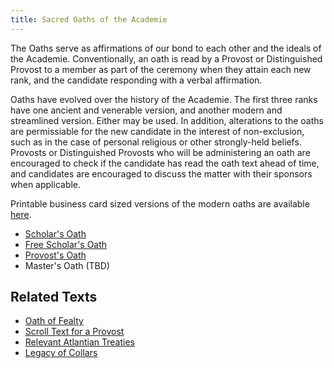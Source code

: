 ```yaml
---
title: Sacred Oaths of the Academie
---
```

The Oaths serve as affirmations of our bond to each other and the ideals of the Academie.  Conventionally, an oath is read by a Provost or Distinguished Provost to a member as part of the ceremony when they attain each new rank, and the candidate responding with a verbal affirmation.

Oaths have evolved over the history of the Academie.  The first three ranks have one ancient and venerable version, and another modern and streamlined version. Either may be used.  In addition, alterations to the oaths are permissiable for the new candidate in the interest of non-exclusion, such as in the case of personal religious or other strongly-held beliefs.  Provosts or Distinguished Provosts who will be administering an oath are encouraged to check if the candidate has read the oath text ahead of time, and candidates are encouraged to discuss the matter with their sponsors when applicable. 

Printable business card sized versions of the modern oaths are available [here](https://github.com/demoray/academie-de-espee/raw/master/oaths.pdf).

* [Scholar's Oath](scholar)
* [Free Scholar's Oath](free-scholar)
* [Provost's Oath](provost)
* Master's Oath (TBD)

## Related Texts

* [Oath of Fealty](fealty)
* [Scroll Text for a Provost](scroll-text)
* [Relevant Atlantian Treaties](treaties)
* [Legacy of Collars](collars)
